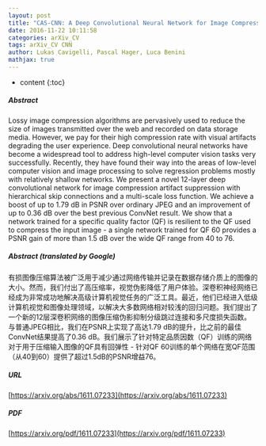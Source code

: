```yaml
---
layout: post
title: "CAS-CNN: A Deep Convolutional Neural Network for Image Compression Artifact Suppression"
date: 2016-11-22 10:11:58
categories: arXiv_CV
tags: arXiv_CV CNN
author: Lukas Cavigelli, Pascal Hager, Luca Benini
mathjax: true
---
```


* content
{:toc}

##### Abstract
Lossy image compression algorithms are pervasively used to reduce the size of images transmitted over the web and recorded on data storage media. However, we pay for their high compression rate with visual artifacts degrading the user experience. Deep convolutional neural networks have become a widespread tool to address high-level computer vision tasks very successfully. Recently, they have found their way into the areas of low-level computer vision and image processing to solve regression problems mostly with relatively shallow networks. We present a novel 12-layer deep convolutional network for image compression artifact suppression with hierarchical skip connections and a multi-scale loss function. We achieve a boost of up to 1.79 dB in PSNR over ordinary JPEG and an improvement of up to 0.36 dB over the best previous ConvNet result. We show that a network trained for a specific quality factor (QF) is resilient to the QF used to compress the input image - a single network trained for QF 60 provides a PSNR gain of more than 1.5 dB over the wide QF range from 40 to 76.

##### Abstract (translated by Google)
有损图像压缩算法被广泛用于减少通过网络传输并记录在数据存储介质上的图像的大小。然而，我们付出了高压缩率，视觉伪影降低了用户体验。深卷积神经网络已经成为非常成功地解决高级计算机视觉任务的广泛工具。最近，他们已经进入低级计算机视觉和图像处理领域，以解决大多数网络相对较浅的回归问题。我们提出了一个新的12层深卷积网络的图像压缩伪影抑制分级跳过连接和多尺度损失函数。与普通JPEG相比，我们在PSNR上实现了高达1.79 dB的提升，比之前的最佳ConvNet结果提高了0.36 dB。我们展示了针对特定品质因数（QF）训练的网络对于用于压缩输入图像的QF具有回弹性 - 针对QF 60训练的单个网络在宽QF范围（从40到60）提供了超过1.5dB的PSNR增益76。

##### URL
[https://arxiv.org/abs/1611.07233](https://arxiv.org/abs/1611.07233)

##### PDF
[https://arxiv.org/pdf/1611.07233](https://arxiv.org/pdf/1611.07233)

